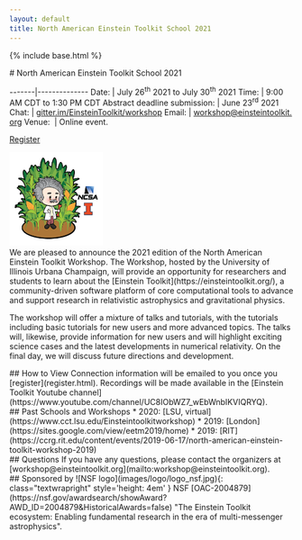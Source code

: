```yaml
---
layout: default
title: North American Einstein Toolkit School 2021
---
```

{% include base.html %}
<div class="col-xs-12 col-sm-5 col-md-4" markdown="1">
# North American Einstein Toolkit School 2021

<!--<wbr> allows browsers to break a line here -->

-------|--------------
Date:  | July 26<sup>th</sup> 2021 to July 30<sup>th</sup> 2021
Time:  | 9:00 AM CDT to 1:30 PM CDT
Abstract deadline submission:  | June 23<sup>rd</sup> 2021
Chat:  | [gitter.im/<wbr>EinsteinToolkit/<wbr>workshop](https://gitter.im/EinsteinToolkit/workshop)
Email: | [workshop@<wbr>einsteintoolkit.<wbr>org](mailto:workshop@einsteintoolkit.org)
Venue:&nbsp;  | Online event.


<a class="btn btn-info" href="{{base}}/register.html" role="button">Register</a>
</div>

<div class="col-xs-12 col-sm-7 col-md-8">
<img src="images/cornArtboard1.png" alt="Einstein guy in a corn field and Illinois and NCSA logos" class="textwrapleft" style="max-height:20em;max-width:33%">
<div markdown="1">
We are pleased to announce the 2021 edition of the North American
Einstein Toolkit Workshop. The Workshop, hosted by the University of
Illinois Urbana Champaign, will provide an opportunity for researchers and students to
learn about the [Einstein Toolkit](https://einsteintoolkit.org/), a
community-driven software platform of core computational tools to advance
and support research in relativistic astrophysics and gravitational
physics.

The workshop will offer a mixture of talks and tutorials, with the
tutorials including basic tutorials for new users and more advanced
topics. The talks will, likewise, provide information for new users and
will highlight exciting science cases and the latest developments in
numerical relativity. On the final day, we will discuss future directions
and development.
</div>
</div>

<div class="col-xs-12 col-sm-6 col-md-4" markdown="1">
## How to View
Connection information will be emailed to you once you [register](register.html).
Recordings will be made available in the
[Einstein Toolkit Youtube channel](https://www.youtube.com/channel/UC8IObWZ7_wEbWnbIKVIQRYQ).
</div>

<div class="col-xs-12 col-sm-6 col-md-4" markdown="1">
## Past Schools and Workshops
* 2020: [LSU, virtual](https://www.cct.lsu.edu/Einsteintoolkitworkshop)
* 2019: [London](https://sites.google.com/view/eetm2019/home)
* 2019: [RIT](https://ccrg.rit.edu/content/events/2019-06-17/north-american-einstein-toolkit-workshop-2019)
</div>

<div class="col-xs-12 col-sm-6 col-md-4" markdown="1">
## Questions
If you have any questions, please contact the organizers at [workshop@einsteintoolkit.org](mailto:workshop@einsteintoolkit.org).
</div>

<div class="col-xs-12 col-sm-6 col-md-4" markdown="1">
## Sponsored by
![NSF logo](images/logo/logo_nsf.jpg){: class="textwrapright" style='height: 4em' }
NSF [OAC-2004879](https://nsf.gov/awardsearch/showAward?AWD_ID=2004879&HistoricalAwards=false) "The Einstein Toolkit ecosystem: Enabling fundamental research in the era of multi-messenger astrophysics".
</div>
